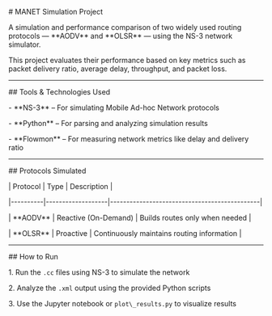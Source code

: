 \#  MANET Simulation Project



A simulation and performance comparison of two widely used routing protocols — \*\*AODV\*\* and \*\*OLSR\*\* — using the NS-3 network simulator.



This project evaluates their performance based on key metrics such as packet delivery ratio, average delay, throughput, and packet loss.



---



\##  Tools \& Technologies Used



\-  \*\*NS-3\*\* – For simulating Mobile Ad-hoc Network protocols

\-  \*\*Python\*\* – For parsing and analyzing simulation results

\-  \*\*Flowmon\*\* – For measuring network metrics like delay and delivery ratio



---



\##  Protocols Simulated



| Protocol | Type              | Description                                  |

|----------|-------------------|----------------------------------------------|

| \*\*AODV\*\* | Reactive (On-Demand) | Builds routes only when needed               |

| \*\*OLSR\*\* | Proactive          | Continuously maintains routing information   |



---





\##  How to Run



1\. Run the `.cc` files using NS-3 to simulate the network

2\. Analyze the `.xml` output using the provided Python scripts

3\. Use the Jupyter notebook or `plot\_results.py` to visualize results





